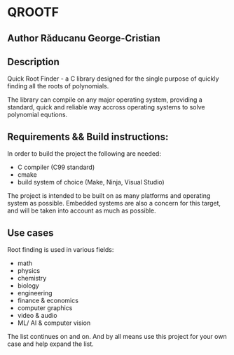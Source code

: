 # QROOTF

## Author Răducanu George-Cristian

## Description

Quick Root Finder - a C library designed for the single purpose of quickly finding all the roots of polynomials.

The library can compile on any major operating system, providing a standard, quick and reliable way accross operating systems to solve polynomial equtions.

## Requirements && Build instructions:

In order to build the project the following are needed:
* C compiler (C99 standard)
* cmake
* build system of choice (Make, Ninja, Visual Studio)

The project is intended to be built on as many platforms and operating system as possible. Embedded systems are also a concern for this target, and will be taken into account as much as possible.

## Use cases

Root finding is used in various fields:
* math
* physics
* chemistry
* biology
* engineering
* finance & economics
* computer graphics
* video & audio
* ML/ AI & computer vision

The list continues on and on. And by all means use this project for your own case and help expand the list.

